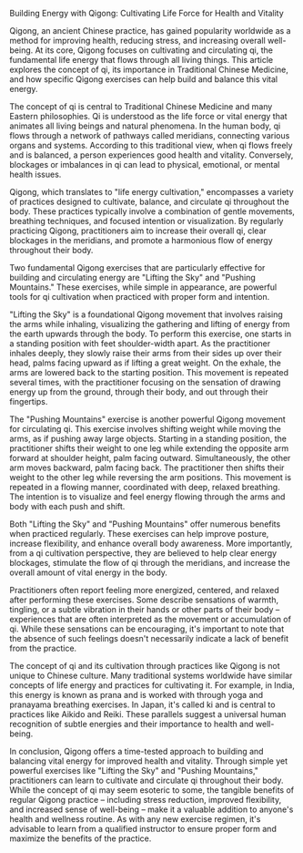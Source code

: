 Building Energy with Qigong: Cultivating Life Force for Health and Vitality

Qigong, an ancient Chinese practice, has gained popularity worldwide as a method for improving health, reducing stress, and increasing overall well-being. At its core, Qigong focuses on cultivating and circulating qi, the fundamental life energy that flows through all living things. This article explores the concept of qi, its importance in Traditional Chinese Medicine, and how specific Qigong exercises can help build and balance this vital energy.

The concept of qi is central to Traditional Chinese Medicine and many Eastern philosophies. Qi is understood as the life force or vital energy that animates all living beings and natural phenomena. In the human body, qi flows through a network of pathways called meridians, connecting various organs and systems. According to this traditional view, when qi flows freely and is balanced, a person experiences good health and vitality. Conversely, blockages or imbalances in qi can lead to physical, emotional, or mental health issues.

Qigong, which translates to "life energy cultivation," encompasses a variety of practices designed to cultivate, balance, and circulate qi throughout the body. These practices typically involve a combination of gentle movements, breathing techniques, and focused intention or visualization. By regularly practicing Qigong, practitioners aim to increase their overall qi, clear blockages in the meridians, and promote a harmonious flow of energy throughout their body.

Two fundamental Qigong exercises that are particularly effective for building and circulating energy are "Lifting the Sky" and "Pushing Mountains." These exercises, while simple in appearance, are powerful tools for qi cultivation when practiced with proper form and intention.

"Lifting the Sky" is a foundational Qigong movement that involves raising the arms while inhaling, visualizing the gathering and lifting of energy from the earth upwards through the body. To perform this exercise, one starts in a standing position with feet shoulder-width apart. As the practitioner inhales deeply, they slowly raise their arms from their sides up over their head, palms facing upward as if lifting a great weight. On the exhale, the arms are lowered back to the starting position. This movement is repeated several times, with the practitioner focusing on the sensation of drawing energy up from the ground, through their body, and out through their fingertips.

The "Pushing Mountains" exercise is another powerful Qigong movement for circulating qi. This exercise involves shifting weight while moving the arms, as if pushing away large objects. Starting in a standing position, the practitioner shifts their weight to one leg while extending the opposite arm forward at shoulder height, palm facing outward. Simultaneously, the other arm moves backward, palm facing back. The practitioner then shifts their weight to the other leg while reversing the arm positions. This movement is repeated in a flowing manner, coordinated with deep, relaxed breathing. The intention is to visualize and feel energy flowing through the arms and body with each push and shift.

Both "Lifting the Sky" and "Pushing Mountains" offer numerous benefits when practiced regularly. These exercises can help improve posture, increase flexibility, and enhance overall body awareness. More importantly, from a qi cultivation perspective, they are believed to help clear energy blockages, stimulate the flow of qi through the meridians, and increase the overall amount of vital energy in the body.

Practitioners often report feeling more energized, centered, and relaxed after performing these exercises. Some describe sensations of warmth, tingling, or a subtle vibration in their hands or other parts of their body – experiences that are often interpreted as the movement or accumulation of qi. While these sensations can be encouraging, it's important to note that the absence of such feelings doesn't necessarily indicate a lack of benefit from the practice.

The concept of qi and its cultivation through practices like Qigong is not unique to Chinese culture. Many traditional systems worldwide have similar concepts of life energy and practices for cultivating it. For example, in India, this energy is known as prana and is worked with through yoga and pranayama breathing exercises. In Japan, it's called ki and is central to practices like Aikido and Reiki. These parallels suggest a universal human recognition of subtle energies and their importance to health and well-being.

In conclusion, Qigong offers a time-tested approach to building and balancing vital energy for improved health and vitality. Through simple yet powerful exercises like "Lifting the Sky" and "Pushing Mountains," practitioners can learn to cultivate and circulate qi throughout their body. While the concept of qi may seem esoteric to some, the tangible benefits of regular Qigong practice – including stress reduction, improved flexibility, and increased sense of well-being – make it a valuable addition to anyone's health and wellness routine. As with any new exercise regimen, it's advisable to learn from a qualified instructor to ensure proper form and maximize the benefits of the practice.